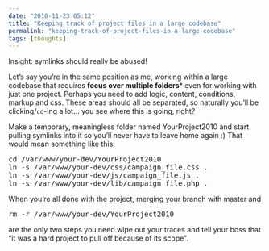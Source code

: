 ```yaml
---
date: "2010-11-23 05:12"
title: "Keeping track of project files in a large codebase"
permalink: "keeping-track-of-project-files-in-a-large-codebase"
tags: [thoughts]
---
```


Insight: symlinks should really be abused!

Let’s say you’re in the same position as me, working within a large codebase that requires <strong>focus over multiple folders</strong>* even for working with just one project. Perhaps you need to add logic, content, conditions, markup and css. These areas should all be separated, so naturally you’ll be clicking/<code>cd</code>-ing a lot… you see where this is going, right?

Make a temporary, meaningless folder named YourProject2010 and start pulling symlinks into it so you’ll never have to leave home again :) That would mean something like this:
<div class="CodeRay">
<div class="code">
<pre>cd /var/www/your-dev/YourProject2010
ln -s /var/www/your-dev/css/campaign_file.css .
ln -s /var/www/your-dev/js/campaign_file.js .
ln -s /var/www/your-dev/lib/campaign_file.php .</pre>
</div>
</div>
When you’re all done with the project, merging your branch with master and
<div class="CodeRay">
<div class="code">
<pre>rm -r /var/www/your-dev/YourProject2010</pre>
</div>
</div>
are the only two steps you need wipe out your traces and tell your boss that “it was a hard project to pull off because of its scope”.
